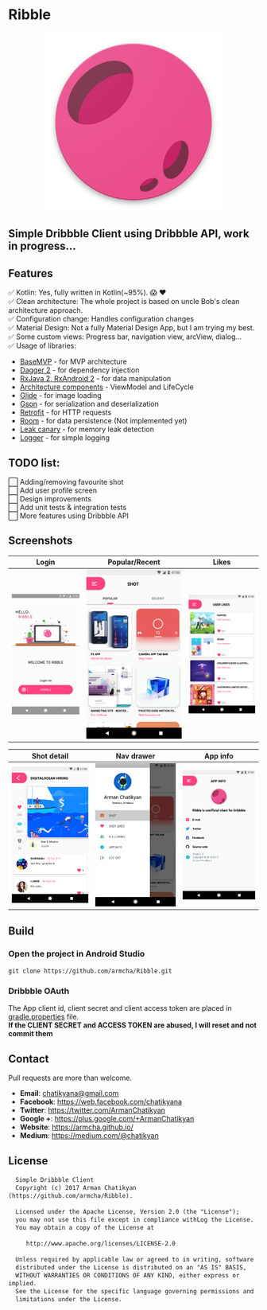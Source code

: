 # Ribble

<p align="center">
    <a href="art/launcher.png">
        <img src="art/launcher.png" width="360" height="360"/>
    </a>
</p>

## Simple Dribbble Client using Dribbble API, work in progress...

## Features
:white_check_mark:  Kotlin: Yes, fully written in Kotlin(~95%). :scream: :heart: <br/>
:white_check_mark:  Clean architecture: The whole project is based on uncle Bob's clean architecture approach. <br/>
:white_check_mark:  Configuration change: Handles configuration changes <br/>
:white_check_mark:  Material Design: Not a fully Material Design App, but I am trying my best. <br/>
:white_check_mark:  Some custom views: Progress bar, navigation view, arcView, dialog...<br/>
:white_check_mark:  Usage of libraries:<br/>
   * [BaseMVP](https://github.com/armcha/MVP-Architecture-Components) - for MVP architecture<br/>
   * [Dagger 2](https://github.com/google/dagger) - for dependency injection<br/>
   * [RxJava 2, RxAndroid 2](https://github.com/ReactiveX/RxJava) - for data manipulation<br/>
   * [Architecture components](https://developer.android.com/topic/libraries/architecture/index.html) - ViewModel and LifeCycle<br/>
   * [Glide](https://github.com/bumptech/glide) - for image loading<br/>
   * [Gson](https://github.com/google/gson) - for serialization and deserialization<br/>
   * [Retrofit](https://github.com/square/retrofit) - for HTTP requests<br/>
   * [Room](https://developer.android.com/topic/libraries/architecture/room.html) - for data persistence (Not implemented yet)<br/>
   * [Leak canary](https://github.com/square/leakcanary) - for memory leak detection<br/>
   * [Logger](https://github.com/armcha/logger) - for simple logging<br/>
    
## TODO list:
:white_large_square: Adding/removing favourite shot <br/>
:white_large_square: Add user profile screen <br/>
:white_large_square: Design improvements <br/>
:white_large_square: Add unit tests & integration tests <br/> 
:white_large_square: More features using Dribbble API <br/>

## Screenshots

| Login     | Popular/Recent     | Likes     |
| :-------------: | :-------------: | :-------------: |
| ![Login](art/log_in.png) | ![Popular/Recent](art/shots.png) | ![Likes](art/likes.png) |

| Shot detail     | Nav drawer     | App info     | 
| :-------------: | :-------------: | :-------------: |
| ![Shot detail](art/detail.png) | ![Nav drawer](art/nav_drawer.png) | ![App info](art/app_info.png) | 
    
## Build
### Open the project in Android Studio
```
git clone https://github.com/armcha/Ribble.git
```

### Dribbble OAuth
The App client id, client secret and client access token are placed in [gradle.properties](https://github.com/armcha/Ribble/blob/master/gradle.properties) file.<br/>
 **If the CLIENT SECRET and ACCESS TOKEN are abused, I will reset and not commit them**
 
 
## Contact

Pull requests are more than welcome.

- **Email**: chatikyana@gmail.com
- **Facebook**: https://web.facebook.com/chatikyana
- **Twitter**: https://twitter.com/ArmanChatikyan
- **Google +**: https://plus.google.com/+ArmanChatikyan
- **Website**: https://armcha.github.io/
- **Medium**: https://medium.com/@chatikyan

License
--------


      Simple Dribbble Client
      Copyright (c) 2017 Arman Chatikyan (https://github.com/armcha/Ribble).

      Licensed under the Apache License, Version 2.0 (the "License");
      you may not use this file except in compliance withLog the License.
      You may obtain a copy of the License at

         http://www.apache.org/licenses/LICENSE-2.0

      Unless required by applicable law or agreed to in writing, software
      distributed under the License is distributed on an "AS IS" BASIS,
      WITHOUT WARRANTIES OR CONDITIONS OF ANY KIND, either express or implied.
      See the License for the specific language governing permissions and
      limitations under the License.
    
